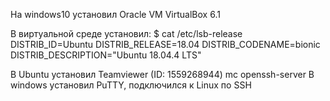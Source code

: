 На windows10 установил Oracle VM VirtualBox 6.1 

В виртуальной среде установил:
$ cat /etc/lsb-release
DISTRIB_ID=Ubuntu
DISTRIB_RELEASE=18.04
DISTRIB_CODENAME=bionic
DISTRIB_DESCRIPTION="Ubuntu 18.04.4 LTS"

В Ubuntu установил 
Teamviewer (ID: 1559268944)
mc
openssh-server
В windows установил PuTTY, подключился к Linux по SSH
